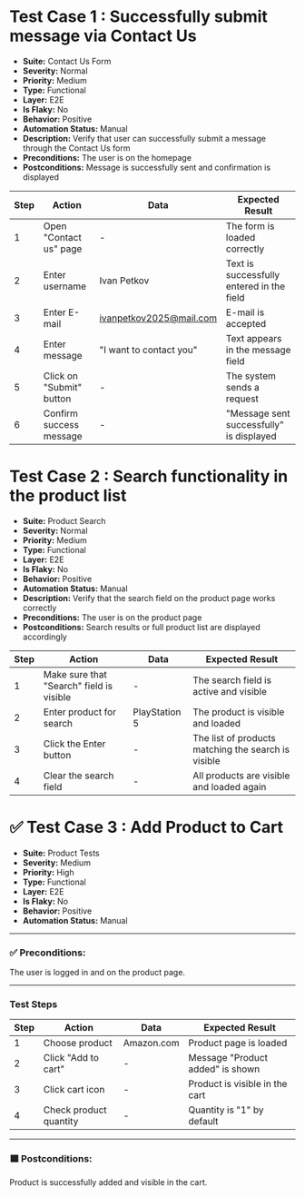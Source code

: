# Test Case 1 : Successfully submit message via Contact Us

- **Suite:** Contact Us Form  
- **Severity:** Normal  
- **Priority:** Medium  
- **Type:** Functional  
- **Layer:** E2E  
- **Is Flaky:** No  
- **Behavior:** Positive  
- **Automation Status:** Manual  
- **Description:** Verify that user can successfully submit a message through the Contact Us form  
- **Preconditions:** The user is on the homepage  
- **Postconditions:** Message is successfully sent and confirmation is displayed  

| Step | Action                    | Data                    | Expected Result                            |
|-------|--------------------------|-------------------------|--------------------------------------------|
| 1     | Open "Contact us" page    | -                       | The form is loaded correctly               |
| 2     | Enter username            | Ivan Petkov             | Text is successfully entered in the field |
| 3     | Enter E-mail              | ivanpetkov2025@mail.com | E-mail is accepted                         |
| 4     | Enter message             | "I want to contact you" | Text appears in the message field          |
| 5     | Click on "Submit" button  | -                       | The system sends a request                 |
| 6     | Confirm success message   | -                       | "Message sent successfully" is displayed   |




# Test Case 2 : Search functionality in the product list

- **Suite:** Product Search  
- **Severity:** Normal  
- **Priority:** Medium  
- **Type:** Functional  
- **Layer:** E2E  
- **Is Flaky:** No  
- **Behavior:** Positive  
- **Automation Status:** Manual  
- **Description:** Verify that the search field on the product page works correctly  
- **Preconditions:** The user is on the product page  
- **Postconditions:** Search results or full product list are displayed accordingly  

| Step | Action                       | Data            | Expected Result                           |
|-------|-----------------------------|-----------------|-------------------------------------------|
| 1     | Make sure that "Search" field is visible | -               | The search field is active and visible    |
| 2     | Enter product for search     | PlayStation 5   | The product is visible and loaded         |
| 3     | Click the Enter button       | -               | The list of products matching the search is visible |
| 4     | Clear the search field       | -               | All products are visible and loaded again |


# ✅ Test Case 3 : Add Product to Cart

- **Suite:** Product Tests  
- **Severity:** Medium  
- **Priority:** High  
- **Type:** Functional  
- **Layer:** E2E  
- **Is Flaky:** No  
- **Behavior:** Positive  
- **Automation Status:** Manual  

---

### ✅ Preconditions:
The user is logged in and on the product page.

---

###  Test Steps

| Step | Action                  | Data         | Expected Result                      |
|------|-------------------------|--------------|--------------------------------------|
| 1    | Choose product          | Amazon.com   | Product page is loaded               |
| 2    | Click "Add to cart"     | -            | Message "Product added" is shown     |
| 3    | Click cart icon         | -            | Product is visible in the cart       |
| 4    | Check product quantity  | -            | Quantity is "1" by default           |

---

### 🟩 Postconditions:
Product is successfully added and visible in the cart.
